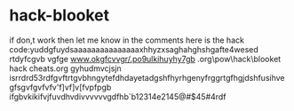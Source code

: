 # hack-blooket
if don,t work then let me know in the comments here is the hack code:yuddgfuydsaaaaaaaaaaaaaaaxhhyzxsaghahghshgafte4wesed  rtdyfcgvb   vgfge www.okgfcvvgr/.po9ulkihuyhy7gb .org\pow\hack\blooket hack cheats.org gyhudmvcjsjn isrrdrd53rdfgvftrtgvbhngytefdhdayetadgshfhyrhgenyfrggrtgfhgjdshfusihvegfsgvfgvfvfv'f]vf]v[fvpfpgb ifgbvkikifvjfuvdhvdivvvvvvgdfhb`b12314e2145@#$45#4rdf
